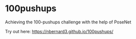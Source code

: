 # 100pushups
Achieving the 100-pushups challenge with the help of PoseNet

Try out here: https://nbernard3.github.io/100pushups/
